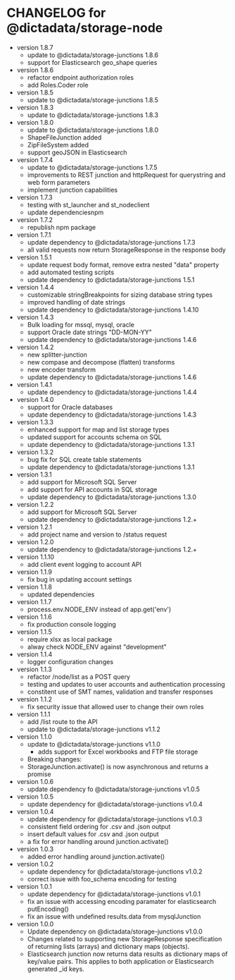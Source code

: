 # CHANGELOG for @dictadata/storage-node

- version 1.8.7
  - update to @dictadata/storage-junctions 1.8.6
  - support for Elasticsearch geo_shape queries
- version 1.8.6
  - refactor endpoint authorization roles
  - add Roles.Coder role
- version 1.8.5
  - update to @dictadata/storage-junctions 1.8.5
- version 1.8.3
  - update to @dictadata/storage-junctions 1.8.3
- version 1.8.0
  - update to @dictadata/storage-junctions 1.8.0
  - ShapeFileJunction added
  - ZipFileSystem added
  - support geoJSON in Elasticsearch
- version 1.7.4
  - update to @dictadata/storage-junctions 1.7.5
  - improvements to REST junction and httpRequest for querystring and web form parameters
  - implement junction capabilities
- version 1.7.3
  - testing with st_launcher and st_nodeclient
  - update dependenciesnpm
- version 1.7.2
  - republish npm package
- version 1.7.1
  - update dependency to @dictadata/storage-junctions 1.7.3
  - all valid requests now return StorageResponse in the response body
- version 1.5.1
  - update request body format, remove extra nested "data" property
  - add automated testing scripts
  - update dependency to @dictadata/storage-junctions 1.5.1
- version 1.4.4
  - customizable stringBreakpoints for sizing database string types
  - improved handling of date strings
  - update dependency to @dictadata/storage-junctions 1.4.10
- version 1.4.3
  - Bulk loading for mssql, mysql, oracle
  - support Oracle date strings "DD-MON-YY"
  - update dependency to @dictadata/storage-junctions 1.4.6
- version 1.4.2
  - new splitter-junction
  - new compase and decompose (flatten) transforms
  - new encoder transform
  - update dependency to @dictadata/storage-junctions 1.4.6
- version 1.4.1
  - update dependency to @dictadata/storage-junctions 1.4.4
- version 1.4.0
  - support for Oracle databases
  - update dependency to @dictadata/storage-junctions 1.4.3
- version 1.3.3
  - enhanced support for map and list storage types
  - updated support for accounts schema on SQL
  - update dependency to @dictadata/storage-junctions 1.3.1
- version 1.3.2
  - bug fix for SQL create table statements
  - update dependency to @dictadata/storage-junctions 1.3.1
- version 1.3.1
  - add support for Microsoft SQL Server
  - add support for API accounts in SQL storage
  - update dependency to @dictadata/storage-junctions 1.3.0
- version 1.2.2
  - add support for Microsoft SQL Server
  - update dependency to @dictadata/storage-junctions 1.2.+
- version 1.2.1
  - add project name and version to /status request
- version 1.2.0
  - update dependency to @dictadata/storage-junctions 1.2.+
- version 1.1.10
  - add client event logging to account API
- version 1.1.9
  - fix bug in updating account settings
- version 1.1.8
  - updated dependencies
- version 1.1.7
  - process.env.NODE_ENV instead of app.get('env')
- version 1.1.6
  - fix production console logging
- version 1.1.5
  - require xlsx as local package
  - alway check NODE_ENV against "development"
- version 1.1.4
  - logger configuration changes
- version 1.1.3
  - refactor /node/list as a POST query
  - testing and updates to user accounts and authentication processing
  - constitent use of SMT names, validation and transfer responses
- version 1.1.2
  - fix security issue that allowed user to change their own roles
- version 1.1.1
  - add /list route to the API
  - update to @dictadata/storage-junctions v1.1.2
- version 1.1.0
  - update to @dictadata/storage-junctions v1.1.0
    - adds support for Excel workbooks and FTP file storage
  - Breaking changes:
  - StorageJunction.activate() is now asynchronous and returns a promise
- version 1.0.6
  - update dependency fo @dictadata/storage-junctions v1.0.5
- version 1.0.5
  - update dependency for @dictadata/storage-junctions v1.0.4
- version 1.0.4
  - update dependency for @dictadata/storage-junctions v1.0.3
  - consistent field ordering for .csv and .json output
  - insert default values for .csv and .json output
  - a fix for error handling around junction.activate()
- version 1.0.3
  - added error handling around junction.activate()
- version 1.0.2
  - update dependency for @dictadata/storage-junctions v1.0.2
  - correct issue with foo_schema encoding for testing
- version 1.0.1
  - update dependency for @dictadata/storage-junctions v1.0.1
  - fix an issue with accessing encoding paramater for elasticsearch putEncoding()
  - fix an issue with undefined results.data from mysqlJunction
- version 1.0.0
  - Update dependency on @dictadata/storage-junctions v1.0.0
  - Changes related to supporting new StorageResponse specification of returning lists (arrays) and dictionary maps (objects).
  - Elasticsearch junction now returns data results as dictionary maps of key/value pairs. This applies to both application or Elasticsearch generated _id keys.
